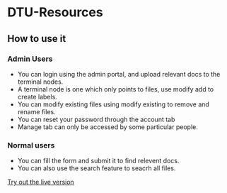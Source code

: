 # DTU-Resources
## How to use it
### Admin Users
* You can login using the admin portal, and upload relevant docs to the terminal nodes.
* A terminal node is one which only points to files, use modify add to create labels.
* You can modify existing files using modify existing to remove and rename files.
* You can reset your password through the account tab
* Manage tab can only be accessed by some particular people.

### Normal users
* You can fill the form and submit it to find relevent docs.
* You can also use the search feature to seacrh all files.

[Try out the live version](https://dtures.herokuapp.com)
